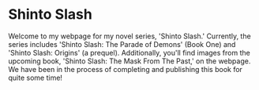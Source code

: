 # Shinto Slash

Welcome to my webpage for my novel series, 'Shinto Slash.' Currently, the series includes 'Shinto Slash: The Parade of Demons' (Book One) and 'Shinto Slash: Origins' (a prequel). 
Additionally, you'll find images from the upcoming book, 'Shinto Slash: The Mask From The Past,' on the webpage. 
We have been in the process of completing and publishing this book for quite some time!
